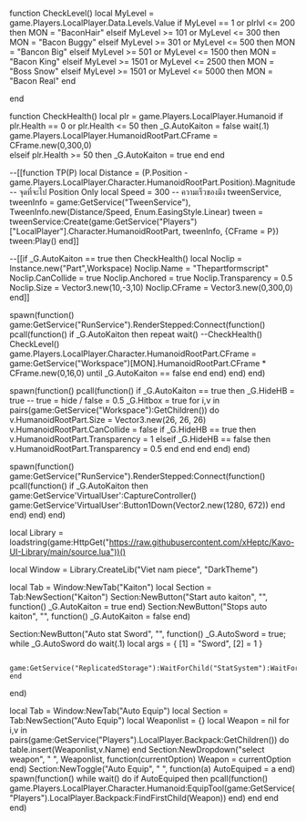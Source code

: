 function CheckLevel()
    local MyLevel = game.Players.LocalPlayer.Data.Levels.Value
    if MyLevel == 1 or plrlvl <= 200 then
        MON = "BaconHair"
    elseif MyLevel >= 101 or MyLevel <= 300 then
        MON = "Bacon Buggy"
    elseif MyLevel >= 301 or MyLevel <= 500 then
        MON = "Bancon Big"
    elseif MyLevel >= 501 or MyLevel <= 1500 then
        MON = "Bacon King"
    elseif MyLevel >= 1501 or MyLevel <= 2500 then
        MON = "Boss Snow"
    elseif MyLevel >= 1501 or MyLevel <= 5000 then
        MON = "Bacon Real"
    end
    
end

function CheckHealth()
    local plr = game.Players.LocalPlayer.Humanoid
    if plr.Health == 0 or plr.Health <= 50 then
        _G.AutoKaiton = false
        wait(.1)
        game.Players.LocalPlayer.HumanoidRootPart.CFrame = CFrame.new(0,300,0)       
    elseif plr.Health >= 50 then
        _G.AutoKaiton = true 
    end
end

--[[function TP(P)
    local Distance = (P.Position - game.Players.LocalPlayer.Character.HumanoidRootPart.Position).Magnitude -- จุดที่จะไป Position Only
    local Speed = 300 -- ความเร็วของมึง
    tweenService, tweenInfo = game:GetService("TweenService"), TweenInfo.new(Distance/Speed, Enum.EasingStyle.Linear)
    tween = tweenService:Create(game:GetService("Players")["LocalPlayer"].Character.HumanoidRootPart, tweenInfo, {CFrame = P})
    tween:Play()
end]]

--[[if _G.AutoKaiton == true then
    CheckHealth()
    local Noclip = Instance.new("Part",Workspace) 
    Noclip.Name = "Thepartformscript" 
    Noclip.CanCollide = true 
    Noclip.Anchored = true 
    Noclip.Transparency = 0.5 
    Noclip.Size = Vector3.new(10,-3,10) 
    Noclip.CFrame = Vector3.new(0,300,0)
end]]

spawn(function()
    game:GetService("RunService").RenderStepped:Connect(function()
     pcall(function()
        if _G.AutoKaiton then
            repeat wait()
            --CheckHealth()
            CheckLevel()
            game.Players.LocalPlayer.Character.HumanoidRootPart.CFrame = game:GetService("Workspace")[MON].HumanoidRootPart.CFrame * CFrame.new(0,16,0)
                until _G.AutoKaiton == false 
            end
        end)
    end)
end)

spawn(function()
    pcall(function()
        if _G.AutoKaiton == true then
            _G.HideHB = true -- true = hide / false = 0.5
            _G.Hitbox = true
        for i,v in pairs(game:GetService("Workspace"):GetChildren()) do
            v.HumanoidRootPart.Size = Vector3.new(26, 26, 26)
            v.HumanoidRootPart.CanCollide = false
            if _G.HideHB == true then
                v.HumanoidRootPart.Transparency = 1
            elseif _G.HideHB == false then
                v.HumanoidRootPart.Transparency = 0.5
            end
            end
        end
    end)
end)

spawn(function()
    game:GetService("RunService").RenderStepped:Connect(function()
     pcall(function()
         if _G.AutoKaiton then
             game:GetService'VirtualUser':CaptureController()
             game:GetService'VirtualUser':Button1Down(Vector2.new(1280, 672))
         end
     end)
 end) 
 end)

local Library = loadstring(game:HttpGet("https://raw.githubusercontent.com/xHeptc/Kavo-UI-Library/main/source.lua"))()

local Window = Library.CreateLib("Viet nam piece", "DarkTheme")

local Tab = Window:NewTab("Kaiton")
local Section = Tab:NewSection("Kaiton")
Section:NewButton("Start auto kaiton", "", function()
    _G.AutoKaiton = true
end)
Section:NewButton("Stops auto kaiton", "", function()
    _G.AutoKaiton = false
end)

Section:NewButton("Auto stat Sword", "", function()
    _G.AutoSword = true;
    while _G.AutoSword do wait(.1)
        local args = {
            [1] = "Sword",
            [2] = 1
        }
        
        game:GetService("ReplicatedStorage"):WaitForChild("StatSystem"):WaitForChild("Points"):FireServer(unpack(args))
    end
end)



local Tab = Window:NewTab("Auto Equip")
local Section = Tab:NewSection("Auto Equip")
local Weaponlist = {}
local Weapon = nil
for i,v in pairs(game:GetService("Players").LocalPlayer.Backpack:GetChildren()) do
    table.insert(Weaponlist,v.Name)
end
Section:NewDropdown("select weapon", " ", Weaponlist, function(currentOption)
    Weapon = currentOption
end)
Section:NewToggle("Auto Equip", " ", function(a)
AutoEquiped = a
end)
spawn(function()
while wait() do
if AutoEquiped then
pcall(function()
game.Players.LocalPlayer.Character.Humanoid:EquipTool(game:GetService("Players").LocalPlayer.Backpack:FindFirstChild(Weapon))
end)
end
end
end)


